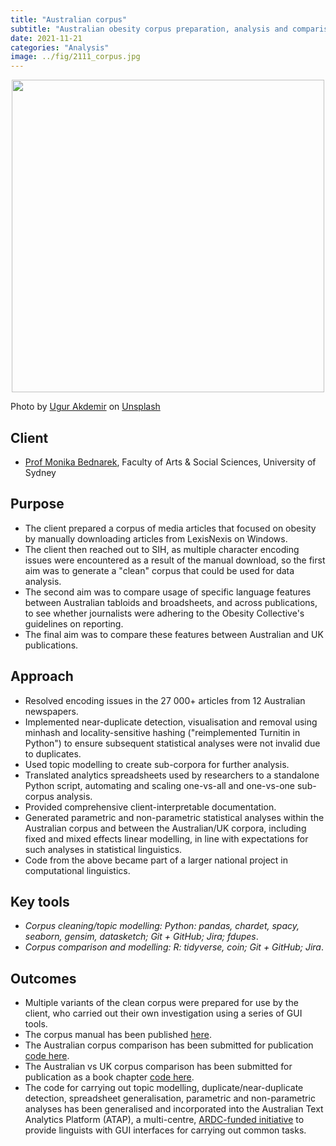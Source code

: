 ```yaml
---
title: "Australian corpus"
subtitle: "Australian obesity corpus preparation, analysis and comparison with the UK"
date: 2021-11-21
categories: "Analysis"
image: ../fig/2111_corpus.jpg
---
```


<p align="center">
<img src="https://daryavanichkina.com/fig/2111_corpus.jpg" width="500" />
</p>

Photo by <a href="https://unsplash.com/@ugur?utm_source=unsplash&utm_medium=referral&utm_content=creditCopyText">Ugur Akdemir</a> on <a href="https://unsplash.com/s/photos/corpus?utm_source=unsplash&utm_medium=referral&utm_content=creditCopyText">Unsplash</a>
  

## Client

- [Prof Monika Bednarek](https://www.sydney.edu.au/arts/about/our-people/academic-staff/monika-bednarek.html), Faculty of Arts & Social Sciences, University of Sydney

## Purpose

- The client prepared a corpus of media articles that focused on obesity by manually downloading articles from LexisNexis on Windows. 
- The client then reached out to SIH, as multiple character encoding issues were encountered as a result of the manual download, so the first aim was to generate a "clean" corpus that could be used for data analysis.
- The second aim was to compare usage of specific language features between Australian tabloids and broadsheets, and across publications, to see whether journalists were adhering to the Obesity Collective's guidelines on reporting.
- The final aim was to compare these features between Australian and UK publications.
## Approach

- Resolved encoding issues in the 27 000+ articles from 12 Australian newspapers.
- Implemented near-duplicate detection, visualisation and removal using minhash and locality-sensitive hashing ("reimplemented Turnitin in Python") to ensure subsequent statistical analyses were not invalid due to duplicates.
- Used topic modelling to create sub-corpora for further analysis.
- Translated analytics spreadsheets used by researchers to a standalone Python script, automating and scaling one-vs-all and one-vs-one sub-corpus analysis.
- Provided comprehensive client-interpretable documentation.
- Generated parametric and non-parametric statistical analyses within the Australian corpus and between the Australian/UK corpora, including fixed and mixed effects linear modelling, in line with expectations for such analyses in statistical linguistics.
- Code from the above became part of a larger national project in computational linguistics.

## Key tools

- *Corpus cleaning/topic modelling: Python: pandas, chardet, spacy, seaborn, gensim, datasketch; Git + GitHub; Jira; fdupes*.
- *Corpus comparison and modelling: R: tidyverse, coin; Git + GitHub; Jira*.

## Outcomes

- Multiple variants of the clean corpus were prepared for use by the client, who carried out their own investigation using a series of GUI tools.
- The corpus manual has been published [here](https://github.com/Sydney-Informatics-Hub/obesitycorpus).
- The Australian corpus comparison has been submitted for publication [code here](https://sydney-informatics-hub.github.io/PIPE-3034-obesity2/).
- The Australian vs UK corpus comparison has been submitted for publication as a book chapter [code here](https://github.com/Sydney-Informatics-Hub/PIPE-3034-obesity2-bookchapter).
- The code for carrying out topic modelling, duplicate/near-duplicate detection, spreadsheet generalisation, parametric and non-parametric analyses has been generalised and incorporated into the Australian Text Analytics Platform (ATAP), a multi-centre, [ARDC-funded initiative](https://ardc.edu.au/project/australian-text-analytics-platform/) to provide linguists with GUI interfaces for carrying out common tasks.